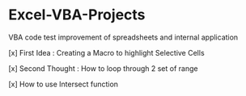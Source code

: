 # Excel-VBA-Projects

VBA code test improvement of spreadsheets and internal application

[x] First Idea : Creating a Macro to highlight Selective Cells

[x] Second Thought : How to loop through 2 set of range 

[x] How to use Intersect function


